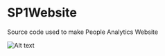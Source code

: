 
# SP1Website
Source code used to make People Analytics Website
<br>

![Alt text](https://github.com/WilliamPoch/SP1Website/img/screen.png?raw=true "Optional Title")


